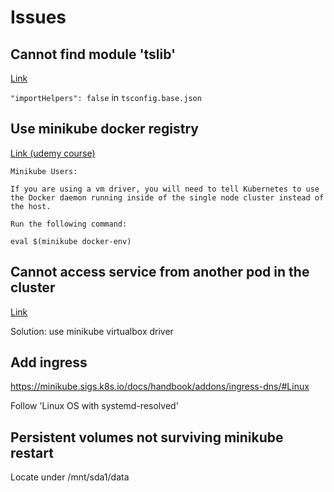 # Issues

## Cannot find module 'tslib'

[Link](https://github.com/nrwl/nx/issues/2625)

`"importHelpers": false` in `tsconfig.base.json`

## Use minikube docker registry

[Link (udemy course)](https://www.udemy.com/course/microservices-with-node-js-and-react/learn/lecture/23494884#overview)

```
Minikube Users:

If you are using a vm driver, you will need to tell Kubernetes to use the Docker daemon running inside of the single node cluster instead of the host.

Run the following command:

eval $(minikube docker-env)
```

## Cannot access service from another pod in the cluster

[Link](https://minikube.sigs.k8s.io/docs/drivers/virtualbox/)

Solution: use minikube virtualbox driver

## Add ingress

https://minikube.sigs.k8s.io/docs/handbook/addons/ingress-dns/#Linux

Follow 'Linux OS with systemd-resolved'

## Persistent volumes not surviving minikube restart

Locate under /mnt/sda1/data
